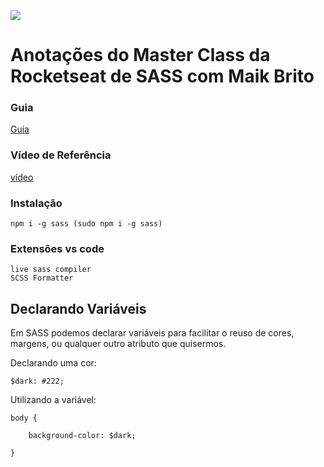 ![](https://miro.medium.com/max/1200/1*kXElS1Y6s3HDgdZELh4smQ.png)
# Anotações do Master Class da Rocketseat de SASS com Maik Brito


### Guia
[Guia](https://www.notion.so/maykbrito/SASS-0ae90c9c85474e8caf1e5df8620aa3e4)

### Vídeo de Referência

[vídeo](https://www.youtube.com/watch?v=BaI8dHUthLA&t=1782s)


### Instalação

    npm i -g sass (sudo npm i -g sass)

### Extensões vs code

    live sass compiler
    SCSS Formatter


## Declarando Variáveis

Em SASS podemos declarar variáveis para facilitar o reuso de cores, margens, ou qualquer outro 
atributo que quisermos.

Declarando uma cor:

    $dark: #222;

Utilizando a variável:

    body {

        background-color: $dark;
        
    }